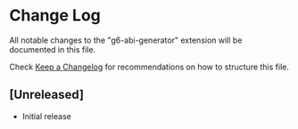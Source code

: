 # Change Log

All notable changes to the "g6-abi-generator" extension will be documented in this file.

Check [Keep a Changelog](http://keepachangelog.com/) for recommendations on how to structure this file.

## [Unreleased]

- Initial release